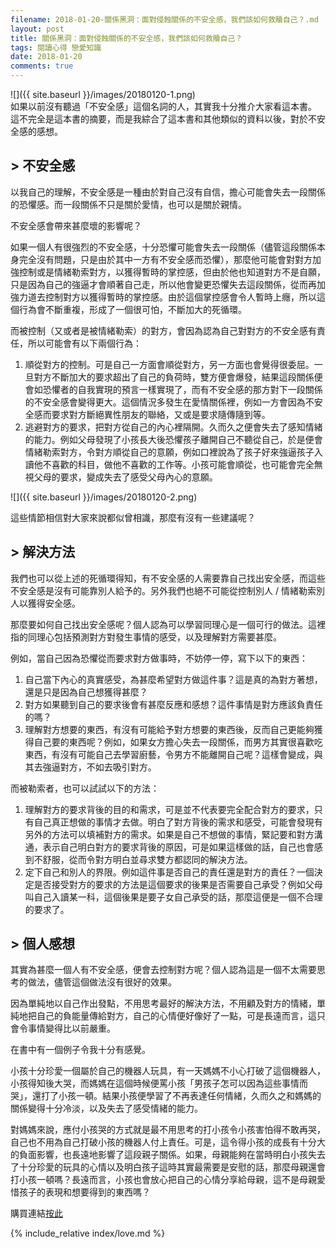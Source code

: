 ```yaml
---
filename: 2018-01-20-關係黑洞：面對侵蝕關係的不安全感，我們該如何救贖自己？.md
layout: post
title: 關係黑洞：面對侵蝕關係的不安全感，我們該如何救贖自己？
tags: 閱讀心得 戀愛知識
date: 2018-01-20
comments: true
---
```


![]({{ site.baseurl }}/images/20180120-1.png)  
如果以前沒有聽過「不安全感」這個名詞的人，其實我十分推介大家看這本書。  
這不完全是這本書的摘要，而是我綜合了這本書和其他類似的資料以後，對於不安全感的感想。

## > 不安全感

以我自己的理解，不安全感是一種由於對自己沒有自信，擔心可能會失去一段關係的恐懼感。而一段關係不只是關於愛情，也可以是關於親情。

不安全感會帶來甚麼壞的影響呢？

如果一個人有很強烈的不安全感，十分恐懼可能會失去一段關係（儘管這段關係本身完全沒有問題，只是由於其中一方有不安全感而恐懼），那麼他可能會對對方加強控制或是情緒勒索對方，以獲得暫時的掌控感，但由於他也知道對方不是自願，只是因為自己的強逼才會順著自己走，所以他會變更恐懼失去這段關係，從而再加強力道去控制對方以獲得暫時的掌控感。由於這個掌控感會令人暫時上癮，所以這個行為會不斷重複，形成了一個很可怕，不斷加大的死循環。

而被控制（又或者是被情緒勒索）的對方，會因為認為自己對對方的不安全感有責任，所以可能會有以下兩個行為：
1. 順從對方的控制。可是自己一方面會順從對方，另一方面也會覺得很委屈。一旦對方不斷加大的要求超出了自己的負荷時，雙方便會爆發，結果這段關係便會如恐懼者的自我實現的預言一樣實現了，而有不安全感的那方對下一段關係的不安全感會變得更大。這個情況多發生在愛情關係裡，例如一方會因為不安全感而要求對方斷絕異性朋友的聯絡，又或是要求隨傳隨到等。
2. 逃避對方的要求，把對方從自己的內心裡隔開。久而久之便會失去了感知情緒的能力。例如父母發現了小孩長大後恐懼孩子離開自己不聽從自己，於是便會情緒勒索對方，令對方順從自己的意願，例如口裡說為了孩子好來強逼孩子入讀他不喜歡的科目，做他不喜歡的工作等。小孩可能會順從，也可能會完全無視父母的要求，變成失去了感受父母內心的意願。

![]({{ site.baseurl }}/images/20180120-2.png)

這些情節相信對大家來說都似曾相識，那麼有沒有一些建議呢？

## > 解決方法

我們也可以從上述的死循環得知，有不安全感的人需要靠自己找出安全感，而這些不安全感是沒有可能靠別人給予的。另外我們也絕不可能從控制別人 / 情緒勒索別人以獲得安全感。

那麼要如何自己找出安全感呢？個人認為可以學習同理心是一個可行的做法。這裡指的同理心包括預測對方對發生事情的感受，以及理解對方需要甚麼。

例如，當自己因為恐懼從而要求對方做事時，不妨停一停，寫下以下的東西：

1. 自己當下內心的真實感受，為甚麼希望對方做這件事？這是真的為對方著想，還是只是因為自己想獲得甚麼？
2. 對方如果聽到自己的要求後會有甚麼反應和感想？這件事情是對方應該負責任的嗎？
3. 理解對方想要的東西，有沒有可能給予對方想要的東西後，反而自己更能夠獲得自己要的東西呢？例如，如果女方擔心失去一段關係，而男方其實很喜歡吃東西，有沒有可能自己去學習廚藝，令男方不能離開自己呢？這樣會變成，與其去強逼對方，不如去吸引對方。

而被勒索者，也可以試試以下的方法：

1. 理解對方的要求背後的目的和需求，可是並不代表要完全配合對方的要求，只有自己真正想做的事情才去做。明白了對方背後的需求和感受，可能會發現有另外的方法可以填補對方的需求。如果是自己不想做的事情，緊記要和對方溝通，表示自己明白對方的要求背後的原因，可是如果這樣做的話，自己也會感到不舒服，從而令對方明白並尋求雙方都認同的解決方法。
2. 定下自己和別人的界限。例如這件事是否自己的責任還是對方的責任？一個決定是否接受對方的要求的方法是這個要求的後果是否需要自己承受？例如父母叫自己入讀某一科，這個後果是要子女自己承受的話，那麼這便是一個不合理的要求了。

## > 個人感想

其實為甚麼一個人有不安全感，便會去控制對方呢？個人認為這是一個不太需要思考的做法，儘管這個做法沒有很好的效果。

因為單純地以自己作出發點，不用思考最好的解決方法，不用顧及對方的情緒，單純地把自己的負能量傳給對方，自己的心情便好像好了一點，可是長遠而言，這只會令事情變得比以前嚴重。

在書中有一個例子令我十分有感覺。

小孩十分珍愛一個屬於自己的機器人玩具，有一天媽媽不小心打破了這個機器人，小孩得知後大哭，而媽媽在這個時候便罵小孩「男孩子怎可以因為這些事情而哭」，還打了小孩一頓。結果小孩便學習了不再表達任何情緒，久而久之和媽媽的關係變得十分冷淡，以及失去了感受情緒的能力。

對媽媽來說，應付小孩哭的方式就是最不用思考的打小孩令小孩害怕得不敢再哭，自己也不用為自己打破小孩的機器人付上責任。可是，這令得小孩的成長有十分大的負面影響，也長遠地影響了這段親子關係。如果，母親能夠在當時明白小孩失去了十分珍愛的玩具的心情以及明白孩子這時其實最需要是安慰的話，那麼母親還會打小孩一頓嗎？長遠而言，小孩也會放心把自己的心情分享給母親，這不是母親愛惜孩子的表現和想要得到的東西嗎？

購買連結[按此](http://www.books.com.tw/products/0010775137)

{% include_relative index/love.md %}